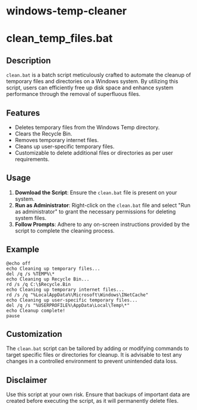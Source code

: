 # windows-temp-cleaner
# clean_temp_files.bat

## Description

`clean.bat` is a batch script meticulously crafted to automate the cleanup of temporary files and directories on a Windows system. By utilizing this script, users can efficiently free up disk space and enhance system performance through the removal of superfluous files.

## Features

- Deletes temporary files from the Windows Temp directory.
- Clears the Recycle Bin.
- Removes temporary internet files.
- Cleans up user-specific temporary files.
- Customizable to delete additional files or directories as per user requirements.

## Usage

1. **Download the Script**: Ensure the `clean.bat` file is present on your system.
2. **Run as Administrator**: Right-click on the `clean.bat` file and select "Run as administrator" to grant the necessary permissions for deleting system files.
3. **Follow Prompts**: Adhere to any on-screen instructions provided by the script to complete the cleaning process.

## Example

```batch
@echo off
echo Cleaning up temporary files...
del /q /s %TEMP%\*
echo Cleaning up Recycle Bin...
rd /s /q C:\$Recycle.Bin
echo Cleaning up temporary internet files...
rd /s /q "%LocalAppData%\Microsoft\Windows\INetCache"
echo Cleaning up user-specific temporary files...
del /q /s "%USERPROFILE%\AppData\Local\Temp\*"
echo Cleanup complete!
pause
```

## Customization

The `clean.bat` script can be tailored by adding or modifying commands to target specific files or directories for cleanup. It is advisable to test any changes in a controlled environment to prevent unintended data loss.

## Disclaimer

Use this script at your own risk. Ensure that backups of important data are created before executing the script, as it will permanently delete files.
